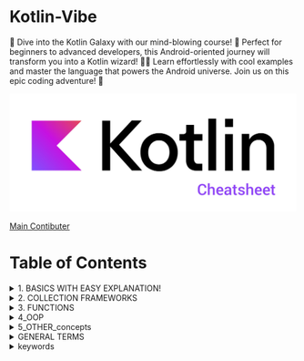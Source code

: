 # Kotlin-Vibe

🚀 Dive into the Kotlin Galaxy with our mind-blowing course! 🌌 Perfect for beginners to advanced developers, this Android-oriented journey will transform you into a Kotlin wizard! 🧙‍♂️ Learn effortlessly with cool examples and master the language that powers the Android universe. Join us on this epic coding adventure! 🌟 

![Kotlin logotype](https://github.com/Pushpak003/Kotlin-Vibe/blob/main/kotlin_logotype.jpg)

[Main Contibuter](https://github.com/Pushpak003)


# Table of Contents

<details>
  <summary>1. BASICS WITH EASY EXPLANATION!</summary>

  * 1_Hello_World_prog
  * 2_datatype_and_val_and_var_explanation
  * 3_operators_explanation
  * 4_if_else_explanation
  * 5_when_explanation
  * 6_loop_explanation
  * 7_get_input_explanation
  * 8_comment_and_kdoc_explanation
  * 9_Type Inference_explanation
  * 10_brake_and_continue_explanation
  * 11_try_and_catch_explanation
  
 </details>


<details>
  <summary>2. COLLECTION FRAMEWORKS</summary>
  
  * 1_array.kt
  * 2_list_and_map.kt
  * 3_set.kt
</details>

<details>
  <summary>3. FUNCTIONS</summary>
  
  * 1_functionbasics.kt
  * 2_functions.kt
  * 3_lambda_fuction_and_higher_order_function.kt
  * 4_scope_functions.kt
  * 5_Callback_function.kt
  * 6_extension_function.kt
</details>

<details>
  <summary>4_OOP</summary>

  ## classes_and_objects
  
  * classes_and_object.kt
  * constructors.kt
  * getters_and_setters.kt
  * visibility_modifiers.kt
  * late_initialized.kt
  
  ## inheritance
  
  * inheritance_in_kotlin.kt
  * phone.kt
  * basicphone.kt
  * smartphone.kt
  * explanation_of_2,3,4.kt
  * Abstraction.kt
  * enum_and_sealed.kt
  * interface_and_abstract_class.kt
  * polymorphism.kt
</details>

<details>
  <summary>5_OTHER_concepts</summary>

  * null_safety.kt
  * generics.kt
  * packages_and_imports.kt
  * regex.kt
  * Annotations.kt
  * Reflection.kt
</details>

<details>
    <summary>GENERAL TERMS</summary>
  
    * IN KOTLIN
      * 1 string templateing
      * 2 parameters
      * 3 Short circuiting
      * 4 type casting (Type Conversion)
      * 5 concatenation
      * 6 Character escape
      * 7 Arrguments
      * 8 first-class citizens 
  </details>
  <details>
    <summary>keywords</summary>
  
    * List of commonly used keywords 
       * 1 Unit keyword
       * 2 until keyword
       * 3 is keyword 
       * 4 Any Keyword -> (thoda hard hai)
       * 5 when Keyword 
       * 6 open keyword
       * 7 return keyword 
       * 8 break keyword
       * 9 it keyword
  </details>
</details>
</details>
